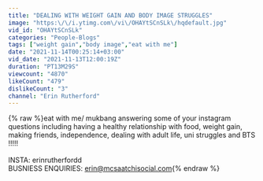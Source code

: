 ```yaml
---
title: "DEALING WITH WEIGHT GAIN AND BODY IMAGE STRUGGLES"
image: "https:\/\/i.ytimg.com\/vi\/OHAYtSCnSLk\/hqdefault.jpg"
vid_id: "OHAYtSCnSLk"
categories: "People-Blogs"
tags: ["weight gain","body image","eat with me"]
date: "2021-11-14T00:25:14+03:00"
vid_date: "2021-11-13T12:00:19Z"
duration: "PT13M29S"
viewcount: "4870"
likeCount: "479"
dislikeCount: "3"
channel: "Erin Rutherford"
---
```

{% raw %}eat with me/ mukbang answering some of your instagram questions including having a healthy relationship with food, weight gain, making friends, independence, dealing with adult life, uni struggles and BTS !!!!!<br /><br />INSTA: erinrutherfordd<br />BUSNIESS ENQUIRIES: erin@mcsaatchisocial.com{% endraw %}

